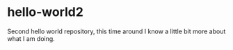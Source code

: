 # hello-world2
Second hello world repository, this time around I know a little bit more about what I am doing. 
